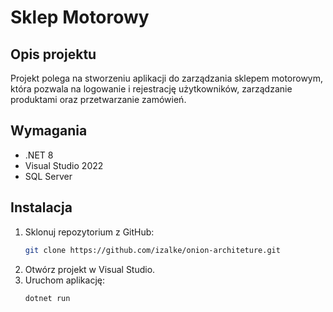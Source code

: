 # Sklep Motorowy

## Opis projektu
Projekt polega na stworzeniu aplikacji do zarządzania sklepem motorowym, która pozwala na logowanie i rejestrację użytkowników, zarządzanie produktami oraz przetwarzanie zamówień.

## Wymagania
- .NET 8
- Visual Studio 2022
- SQL Server

## Instalacja
1. Sklonuj repozytorium z GitHub:
    ```bash
    git clone https://github.com/izalke/onion-architeture.git
    ```
2. Otwórz projekt w Visual Studio.
3. Uruchom aplikację:
    ```bash
    dotnet run
    ```
